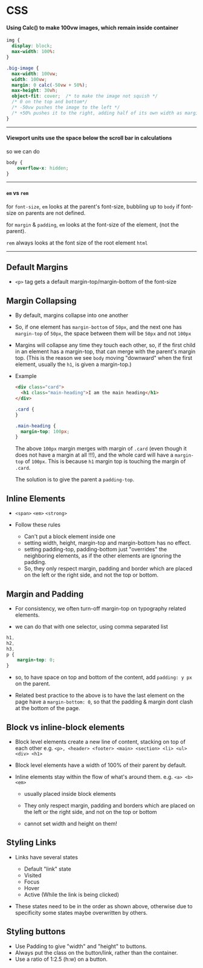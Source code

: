 # CSS

#### Using Calc() to make 100vw images, which remain inside container

```css
img {
  display: block;
  max-width: 100%:
}

.big-image {
  max-width: 100vw;
  width: 100vw;
  margin: 0 calc(-50vw + 50%);
  max-height: 30vh;
  object-fit: cover;  /* to make the image not squish */
  /* 0 on the top and bottom*/
  /* -50vw pushes the image to the left */
  /* +50% pushes it to the right, adding half of its own width as margin */
}
```

---

#### Viewport units use the space below the scroll bar in calculations

so we can do

```css
body {
	overflow-x: hidden;
}
```

---

#### `em` vs `rem`

for `font-size`, `em` looks at the parent's font-size, bubbling up to `body` if font-size on parents are not defined.

for `margin` & `padding`, `em` looks at the font-size of the element, (not the parent).

`rem` always looks at the font size of the root element `html`

---

## Default Margins

- `<p>` tag gets a default margin-top/margin-bottom of the font-size

## Margin Collapsing

- By default, margins collapse into one another

- So, if one element has `margin-bottom` of `50px`, and the next one has `margin-top` of `50px`, the space between them will be `50px` and not `100px`

- Margins will collapse any time they touch each other, so, if the first child in an element has a margin-top, that can merge with the parent's margin top. (This is the reason we see `body` moving "downward" when the first element, usually the `h1`, is given a margin-top.)

- Example

  ```html
  <div class="card">
  	<h1 class="main-heading">I am the main heading</h1>
  </div>
  ```

  ```css
  .card {
  }

  .main-heading {
  	margin-top: 100px;
  }
  ```

  The above `100px` margin merges with margin of `.card` (even though it does not have a margin at all !!!), and the whole card will have a `margin-top` of `100px`. This is because `h1` margin top is touching the margin of `.card`.

  The solution is to give the parent a `padding-top`.

## Inline Elements

- `<span>` `<em>` `<strong>`

- Follow these rules
  - Can't put a block element inside one
  - setting width, height, margin-top and margin-bottom has no effect.
  - setting padding-top, padding-bottom just "overrides" the neighboring elements, as if the other elements are ignoring the padding.
  - So, they only respect margin, padding and border which are placed on the left or the right side, and not the top or bottom.

## Margin and Padding

- For consistency, we often turn-off margin-top on typography related elements.

- we can do that with one selector, using comma separated list

```css
h1,
h2,
h3,
p {
	margin-top: 0;
}
```

- so, to have space on top and bottom of the content, add `padding: y px` on the parent.

- Related best practice to the above is to have the last element on the page have a `margin-bottom: 0`, so that the padding & margin dont clash at the bottom of the page.

## Block vs inline-block elements

- Block level elements create a new line of content, stacking on top of each other e.g. `<p>, <header> <footer> <main> <section> <li> <ul> <div> <h1>`
- Block level elements have a width of 100% of their parent by default.

- Inline elements stay within the flow of what's around them. e.g. `<a> <b> <em>`

  - usually placed inside block elements

  - They only respect margin, padding and borders which are placed on the left or the right side, and not on the top or bottom

  - cannot set width and height on them!

## Styling Links

- Links have several states

  - Default "link" state
  - Visited
  - Focus
  - Hover
  - Active (While the link is being clicked)

- These states need to be in the order as shown above, otherwise due to specificity some states maybe overwritten by others.

## Styling buttons

- Use Padding to give "width" and "height" to buttons.
- Always put the class on the button/link, rather than the container.
- Use a ratio of 1:2.5 (h:w) on a button.
